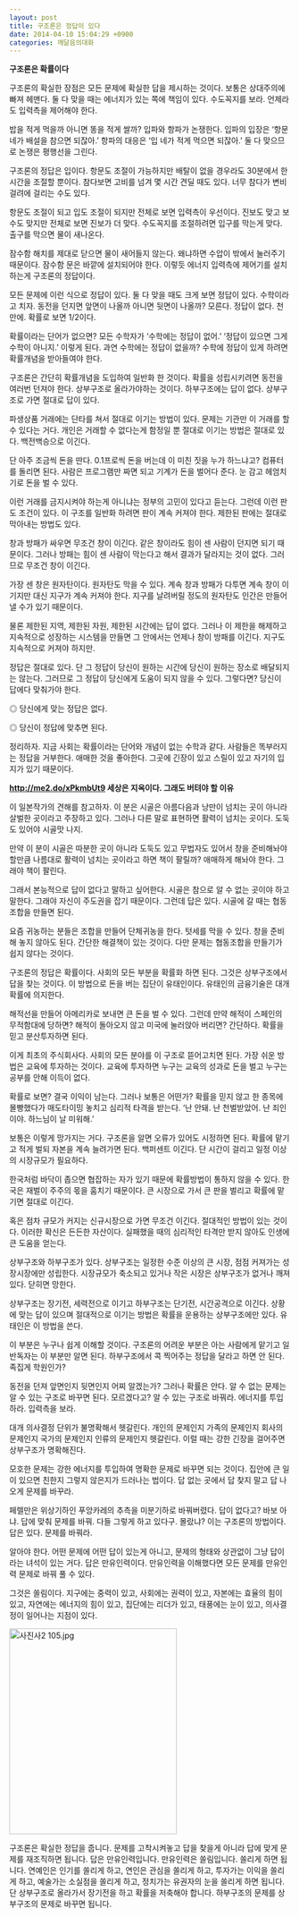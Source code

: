 ```yaml
---
layout: post
title: 구조론은 정답이 있다
date: 2014-04-10 15:04:29 +0900
categories: 깨달음의대화
---
```

**구조론은 확률이다**

  


구조론의 확실한 장점은 모든 문제에 확실한 답을 제시하는 것이다. 보통은 상대주의에 빠져 헤맨다. 둘 다 맞을 때는 에너지가 있는 쪽에 책임이 있다. 수도꼭지를 보라. 언제라도 입력측을 제어해야 한다.

  


밥을 적게 먹을까 아니면 똥을 적게 쌀까? 입파와 항파가 논쟁한다. 입파의 입장은 ‘항문 네가 배설을 참으면 되잖아.’ 항파의 대응은 ‘입 네가 적게 먹으면 되잖아.’ 둘 다 맞으므로 논쟁은 평행선을 그린다.

  


구조론의 정답은 입이다. 항문도 조절이 가능하지만 배탈이 없을 경우라도 30분에서 한 시간을 조절할 뿐이다. 참다보면 고비를 넘겨 몇 시간 견딜 때도 있다. 너무 참다가 변비 걸려에 걸리는 수도 있다. 

  


항문도 조절이 되고 입도 조절이 되지만 전체로 보면 입력측이 우선이다. 진보도 맞고 보수도 맞지만 전체로 보면 진보가 더 맞다. 수도꼭지를 조절하려면 입구를 막는게 맞다. 출구를 막으면 물이 새나온다.

  


잠수함 해치를 제대로 닫으면 물이 새어들지 않는다. 왜냐하면 수압이 밖에서 눌러주기 때문이다. 잠수함 문은 바깥에 설치되어야 한다. 이렇듯 에너지 입력측에 제어기를 설치하는게 구조론의 정답이다.

  


모든 문제에 이런 식으로 정답이 있다. 둘 다 맞을 때도 크게 보면 정답이 있다. 수학이라고 치자. 동전을 던지면 앞면이 나올까 아니면 뒷면이 나올까? 모른다. 정답이 없다. 천만에. 확률로 보면 1/2이다. 

  


확률이라는 단어가 없으면? 모든 수학자가 ‘수학에는 정답이 없어.’ ‘정답이 있으면 그게 수학이 아니지.’ 이렇게 된다. 과연 수학에는 정답이 없을까? 수학에 정답이 있게 하려면 확률개념을 받아들여야 한다. 

  


구조론은 간단히 확률개념을 도입하여 일반화 한 것이다. 확률을 성립시키려면 동전을 여러번 던져야 한다. 상부구조로 올라가야하는 것이다. 하부구조에는 답이 없다. 상부구조로 가면 절대로 답이 있다. 

  


파생상품 거래에는 단타를 쳐서 절대로 이기는 방법이 있다. 문제는 기관만 이 거래를 할 수 있다는 거다. 개인은 거래할 수 없다는게 함정일 뿐 절대로 이기는 방법은 절대로 있다. 백전백승으로 이긴다. 

  


단 아주 조금씩 돈을 딴다. 0.1프로씩 돈을 버는데 이 미친 짓을 누가 하느냐고? 컴퓨터를 돌리면 된다. 사람은 프로그램만 짜면 되고 기계가 돈을 벌어다 준다. 눈 감고 헤엄치기로 돈을 벌 수 있다. 

  


이런 거래를 금지시켜야 하는게 아니냐는 정부의 고민이 있다고 듣는다. 그런데 이런 판도 조건이 있다. 이 구조를 일반화 하려면 판이 계속 커져야 한다. 제한된 판에는 절대로 막아내는 방법도 있다. 

  


창과 방패가 싸우면 무조건 창이 이긴다. 같은 창이라도 힘이 센 사람이 던지면 되기 때문이다. 그러나 방패는 힘이 센 사람이 막는다고 해서 결과가 달라지는 것이 없다. 그러므로 무조건 창이 이긴다. 

  


가장 센 창은 원자탄이다. 원자탄도 막을 수 있다. 계속 창과 방패가 다투면 계속 창이 이기지만 대신 지구가 계속 커져야 한다. 지구를 날려버릴 정도의 원자탄도 인간은 만들어낼 수가 있기 때문이다. 

  


물론 제한된 지역, 제한된 자원, 제한된 시간에는 답이 없다. 그러나 이 제한을 해제하고 지속적으로 성장하는 시스템을 만들면 그 안에서는 언제나 창이 방패를 이긴다. 지구도 지속적으로 커져야 하지만.

  


정답은 절대로 있다. 단 그 정답이 당신이 원하는 시간에 당신이 원하는 장소로 배달되지는 않는다. 그러므로 그 정답이 당신에게 도움이 되지 않을 수 있다. 그렇다면? 당신이 답에다 맞춰가야 한다.

  


◎ 당신에게 맞는 정답은 없다.  
      
◎ 당신이 정답에 맞추면 된다. 

  


정리하자. 지금 사회는 확률이라는 단어와 개념이 없는 수학과 같다. 사람들은 똑부러지는 정답을 거부한다. 애매한 것을 좋아한다. 그곳에 긴장이 있고 스릴이 있고 자기의 입지가 있기 때문이다. 

  


**http://me2.do/xPkmbUt9 세상은 지옥이다. 그래도 버텨야 할 이유**

  


이 일본작가의 견해를 참고하자. 이 분은 시골은 아름다음과 낭만이 넘치는 곳이 아니라 살벌한 곳이라고 주장하고 있다. 그러나 다른 말로 표현하면 활력이 넘치는 곳이다. 도둑도 있어야 시골맛 나지.

  


만약 이 분이 시골은 따분한 곳이 아니라 도둑도 있고 무법자도 있어서 창을 준비해놔야 할만큼 나름대로 활력이 넘치는 곳이라고 하면 책이 팔릴까? 애매하게 해놔야 한다. 그래야 책이 팔린다. 

  


그래서 본능적으로 답이 없다고 말하고 싶어한다. 시골은 참으로 알 수 없는 곳이야 하고 말한다. 그래야 자신이 주도권을 잡기 때문이다. 그런데 답은 있다. 시골에 갈 때는 협동조합을 만들면 된다. 

  


요즘 귀농하는 분들은 조합을 만들어 단체귀농을 한다. 텃세를 막을 수 있다. 창을 준비해 놓지 않아도 된다. 간단한 해결책이 있는 것이다. 다만 문제는 협동조합을 만들기가 쉽지 않다는 것이다. 

  


구조론의 정답은 확률이다. 사회의 모든 부분을 확률화 하면 된다. 그것은 상부구조에서 답을 찾는 것이다. 이 방법으로 돈을 버는 집단이 유태인이다. 유태인의 금융기술은 대개 확률에 의지한다. 

  


해적선을 만들어 아메리카로 보내면 큰 돈을 벌 수 있다. 그런데 만약 해적이 스페인의 무적함대에 당하면? 해적이 돌아오지 않고 미국에 눌러앉아 버리면? 간단하다. 확률을 믿고 분산투자하면 된다. 

  


이게 최초의 주식회사다. 사회의 모든 분야를 이 구조로 뜯어고치면 된다. 가장 쉬운 방법은 교육에 투자하는 것이다. 교육에 투자하면 누구는 교육의 성과로 돈을 벌고 누구는 공부를 안해 이득이 없다.

  


확률로 보면? 결국 이익이 남는다. 그러나 보통은 어떤가? 확률을 믿지 않고 한 종목에 몰빵했다가 매도타이밍 놓치고 심리적 타격을 받는다. ‘난 안돼. 난 천벌받았어. 난 죄인이야. 하느님이 날 미워해.’

  


보통은 이렇게 망가지는 거다. 구조론을 알면 오류가 있어도 시정하면 된다. 확률에 맡기고 적게 벌되 자본을 계속 늘려가면 된다. 백퍼센트 이긴다. 단 시간이 걸리고 일정 이상의 시장규모가 필요하다.

  


한국처럼 바닥이 좁으면 협잡하는 자가 있기 때문에 확률방법이 통하지 않을 수 있다. 한국은 재벌이 주주의 몫을 훔치기 때문이다. 큰 시장으로 가서 큰 판을 벌리고 확률에 맡기면 절대로 이긴다. 

  


혹은 점차 규모가 커지는 신규시장으로 가면 무조건 이긴다. 절대적인 방법이 있는 것이다. 이러한 확신은 든든한 자산이다. 실패했을 때의 심리적인 타격만 받지 않아도 인생에 큰 도움을 얻는다. 

  


상부구조와 하부구조가 있다. 상부구조는 일정한 수준 이상의 큰 시장, 점점 커져가는 성장시장에만 성립한다. 시장규모가 축소되고 있거나 작은 시장은 상부구조가 없거나 깨져 있다. 닫히면 망한다. 

  


상부구조는 장기전, 세력전으로 이기고 하부구조는 단기전, 시간공격으로 이긴다. 상황에 맞는 답이 있으며 절대적으로 이기는 방법은 확률을 운용하는 상부구조에만 있다. 유태인은 이 방법을 쓴다. 

  


이 부분은 누구나 쉽게 이해할 것이다. 구조론의 어려운 부분은 아는 사람에게 맡기고 일반독자는 이 부분만 알면 된다. 하부구조에서 콕 찍어주는 정답을 달라고 하면 안 된다. 족집게 학원인가? 

  


동전을 던져 앞면인지 뒷면인지 어찌 알겠는가? 그러나 확률은 안다. 알 수 없는 문제는 알 수 있는 구조로 바꾸면 된다. 모르겠다고? 알 수 있는 구조로 바꿔라. 에너지를 투입하라. 입력측을 보라.

  


대개 의사결정 단위가 불명확해서 헷갈린다. 개인의 문제인지 가족의 문제인지 회사의 문제인지 국가의 문제인지 인류의 문제인지 헷갈린다. 이럴 때는 강한 긴장을 걸어주면 상부구조가 명확해진다. 

  


모호한 문제는 강한 에너지를 투입하여 명확한 문제로 바꾸면 되는 것이다. 집안에 큰 일이 있으면 친한지 그렇지 않은지가 드러나는 법이다. 답 없는 곳에서 답 찾지 말고 답 나오게 문제를 바꾸라. 

  


페렐만은 위상기하인 푸앙카레의 추측을 미분기하로 바꿔버렸다. 답이 없다고? 바보 아냐. 답에 맞춰 문제를 바꿔. 다들 그렇게 하고 있다구. 몰랐냐? 이는 구조론의 방법이다. 답은 있다. 문제를 바꿔라.

  


알아야 한다. 어떤 문제에 어떤 답이 있는게 아니고, 문제의 형태와 상관없이 그냥 답이라는 녀석이 있는 거다. 답은 만유인력이다. 만유인력을 이해했다면 모든 문제를 만유인력 문제로 바꿔 풀 수 있다.

  


그것은 쏠림이다. 지구에는 중력이 있고, 사회에는 권력이 있고, 자본에는 효율의 힘이 있고, 자연에는 에너지의 힘이 있고, 집단에는 리더가 있고, 태풍에는 눈이 있고, 의사결정이 일어나는 지점이 있다.

  



<img src="assets/attach/images/198/944/461/사진사2 105.jpg" alt="사진사2 105.jpg" width="300" height="368" /> 

  


구조론은 확실한 정답을 줍니다. 문제를 고착시켜놓고 답을 찾을게 아니라 답에 맞게 문제를 재조직하면 됩니다. 답은 만유인력입니다. 만유인력은 쏠림입니다. 쏠리게 하면 됩니다. 연예인은 인기를 쏠리게 하고, 연인은 관심을 쏠리게 하고, 투자가는 이익을 쏠리게 하고, 예술가는 소실점을 쏠리게 하고, 정치가는 유권자의 눈을 쏠리게 하면 됩니다. 단 상부구조로 올라가서 장기전을 하고 확률을 저축해야 합니다. 하부구조의 문제를 상부구조의 문제로 바꾸면 됩니다.
